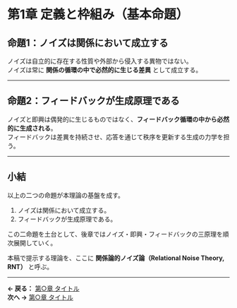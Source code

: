 # 第1章 定義と枠組み（基本命題）

## 命題1：ノイズは関係において成立する
ノイズは自立的に存在する性質や外部から侵入する異物ではない。  
ノイズは常に **関係の循環の中で必然的に生じる差異** として成立する。  

---

## 命題2：フィードバックが生成原理である
ノイズと即興は偶発的に生じるものではなく、**フィードバック循環の中から必然的に生成される**。  
フィードバックは差異を持続させ、応答を通じて秩序を更新する生成の力学を担う。  

---

## 小結
以上の二つの命題が本理論の基盤を成す。  

1. ノイズは関係において成立する。  
2. フィードバックが生成原理である。  

この二命題を土台として、後章ではノイズ・即興・フィードバックの三原理を順次展開していく。  

本稿で提示する理論を、ここに **関係論的ノイズ論（Relational Noise Theory, RNT）** と呼ぶ。  

---

**← 戻る：** [第○章 タイトル](/0x-previous.md)  
**次へ →** [第○章 タイトル](/0x-next.md)


